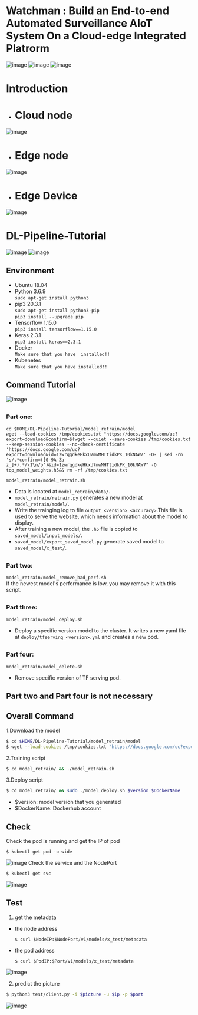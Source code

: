# Watchman : Build an End-to-end Automated Surveillance AIoT System On a Cloud-edge Integrated Platrorm
![image](https://github.com/Yi-Cheng0101/Watchman_Build_an_End-to-end_Automated_Surveillance_AIoT_System_On_a_Cloud-edge_Integrated-/blob/master/AIoT_img_0.jpeg)
![image](https://github.com/Yi-Cheng0101/Watchman_Build_an_End-to-end_Automated_Surveillance_AIoT_System_On_a_Cloud-edge_Integrated-/blob/master/AIoT_img_4.png)
![image](https://github.com/Yi-Cheng0101/Watchman_Build_an_End-to-end_Automated_Surveillance_AIoT_System_On_a_Cloud-edge_Integrated-/blob/master/AIoT_img_5.png)
# Introduction
* # Cloud node
![image](https://github.com/Yi-Cheng0101/Watchman_Build_an_End-to-end_Automated_Surveillance_AIoT_System_On_a_Cloud-edge_Integrated-/blob/master/AIoT_img_1.png)
* # Edge node
![image](https://github.com/Yi-Cheng0101/Watchman_Build_an_End-to-end_Automated_Surveillance_AIoT_System_On_a_Cloud-edge_Integrated-/blob/master/AIoT_img_2.png)
* # Edge Device
![image](https://github.com/Yi-Cheng0101/Watchman_Build_an_End-to-end_Automated_Surveillance_AIoT_System_On_a_Cloud-edge_Integrated-/blob/master/AIoT_img_3.png)
# DL-Pipeline-Tutorial
![image](https://github.com/NTHU-LSALAB/DL-Pipeline-Tutorial/blob/main/picture/system.png)
![image](https://github.com/NTHU-LSALAB/DL-Pipeline-Tutorial/blob/main/picture/MLPipeline.png)

## <h2> Environment
- Ubuntu        18.04
- Python        3.6.9       
`sudo apt-get install python3` 
- pip3          20.3.1      
`sudo apt-get install python3-pip`  
`pip3 install --upgrade pip`  
- Tensorflow    1.15.0  
`pip3 install tensorflow==1.15.0`  
- Keras         2.3.1      
`pip3 install keras==2.3.1`  
- Docker  
`Make sure that you have  installed!!`  
- Kubenetes  
`Make sure that you have installed!!`  

## <h2> Command Tutorial
![image](https://github.com/NTHU-LSALAB/DL-Pipeline-Tutorial/blob/main/picture/tutorial.png)
## <h3> Part one: 
`cd $HOME/DL-Pipeline-Tutorial/model_retrain/model`  
`wget --load-cookies /tmp/cookies.txt "https://docs.google.com/uc?export=download&confirm=$(wget --quiet --save-cookies /tmp/cookies.txt --keep-session-cookies --no-check-certificate 'https://docs.google.com/uc?export=download&id=1zwrqgdkeHkxU7mwMHTtidkPK_10kNAW7' -O- | sed -rn 's/.*confirm=([0-9A-Za-z_]+).*/\1\n/p')&id=1zwrqgdkeHkxU7mwMHTtidkPK_10kNAW7" -O top_model_weights.h5&& rm -rf /tmp/cookies.txt`  

`model_retrain/model_retrain.sh`  

- Data is located at `model_retrain/data/`.
- `model_retrain/retrain.py` generates a new model at `model_retrain/model/`.
- Write the trainging log to file `output_<version>_<accuracy>`.This file is used to serve the website, which needs information about the model to display.
- After training a new model, the `.h5` file is copied to `saved_model/input_models/`.
- `saved_model/export_saved_model.py` generate saved model to `saved_model/x_test/`.

## <h3> Part two: 
`model_retrain/model_remove_bad_perf.sh`  
If the newest model's performance is low, you may remove it with this script.

## <h3> Part three: 
`model_retrain/model_deploy.sh`  
- Deploy a specific version model to the cluster. It writes a new yaml file at `deploy/tfserving_<version>.yml` and creates a new pod.

## <h3> Part four:
`model_retrain/model_delete.sh`  
- Remove specific version of TF serving pod.
  
## Part two and Part four is not necessary

## <h2> Overall Command
1.Download the model  
```bash
$ cd $HOME/DL-Pipeline-Tutorial/model_retrain/model
$ wget --load-cookies /tmp/cookies.txt "https://docs.google.com/uc?export=download&confirm=$(wget --quiet --save-cookies /tmp/cookies.txt --keep-session-cookies --no-check-certificate 'https://docs.google.com/uc?export=download&id=1zwrqgdkeHkxU7mwMHTtidkPK_10kNAW7' -O- | sed -rn 's/.*confirm=([0-9A-Za-z_]+).*/\1\n/p')&id=1zwrqgdkeHkxU7mwMHTtidkPK_10kNAW7" -O top_model_weights.h5&& rm -rf /tmp/cookies.txt
```

2.Training script  
```bash
$ cd model_retrain/ && ./model_retrain.sh  
```
3.Deploy script  
```bash
$ cd model_retrain/ && sudo ./model_deploy.sh $version $DockerName
```

+ $version: model version that you generated
+ $DockerName: Dockerhub account

## <h2> Check

Check the pod is running and get the IP of pod
```
$ kubectl get pod -o wide
```
![image](https://github.com/NTHU-LSALAB/DL-Pipeline-Tutorial/blob/main/picture/pod.PNG)
Check the service and the NodePort  
```
$ kubectl get svc
```
![image](https://github.com/NTHU-LSALAB/DL-Pipeline-Tutorial/blob/main/picture/tfs-service.PNG)

## <h2> Test

1. get the metadata 

  + the node address
	```
	$ curl $NodeIP:$NodePort/v1/models/x_test/metadata
	```
  + the pod address
	```
	$ curl $PodIP:$Port/v1/models/x_test/metadata
	```
  ![image](https://github.com/NTHU-LSALAB/DL-Pipeline-Tutorial/blob/main/picture/metadata.PNG)

2. predict the picture

```bash
$ python3 test/client.py -i $picture -u $ip -p $port
```
  ![image](https://github.com/NTHU-LSALAB/DL-Pipeline-Tutorial/blob/main/picture/test_client.PNG)
